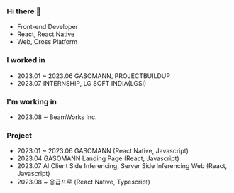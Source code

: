 ### Hi there 👋
- Front-end Developer
- React, React Native
- Web, Cross Platform

### I worked in
- 2023.01 ~ 2023.06 GASOMANN, PROJECTBUILDUP
- 2023.07 INTERNSHIP, LG SOFT INDIA(LGSI)

### I'm working in
- 2023.08 ~ BeamWorks Inc.

### Project
- 2023.01 ~ 2023.06 GASOMANN (React Native, Javascript)
- 2023.04 GASOMANN Landing Page (React, Javascript)
- 2023.07 AI Client Side Inferencing, Server Side Inferencing Web (React, Javascript)
- 2023.08 ~ 응급프로 (React Native, Typescript)

<!--
**Sebyeok/Sebyeok** is a ✨ _special_ ✨ repository because its `README.md` (this file) appears on your GitHub profile.

Here are some ideas to get you started:

- 🔭 I’m currently working on ...
- 🌱 I’m currently learning ...
- 👯 I’m looking to collaborate on ...
- 🤔 I’m looking for help with ...
- 💬 Ask me about ...
- 📫 How to reach me: ...
- 😄 Pronouns: ...
- ⚡ Fun fact: ...
-->
